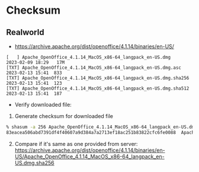 # Checksum

## Realworld
- https://archive.apache.org/dist/openoffice/4.1.14/binaries/en-US/
```
[   ] Apache_OpenOffice_4.1.14_MacOS_x86-64_langpack_en-US.dmg               2023-02-09 18:29   17M  
[TXT] Apache_OpenOffice_4.1.14_MacOS_x86-64_langpack_en-US.dmg.asc           2023-02-13 15:41  833   
[TXT] Apache_OpenOffice_4.1.14_MacOS_x86-64_langpack_en-US.dmg.sha256        2023-02-13 15:41  123   
[TXT] Apache_OpenOffice_4.1.14_MacOS_x86-64_langpack_en-US.dmg.sha512        2023-02-13 15:41  187
```
- Verify downloaded file:
1. Generate checksum for downloaded file 
```sh
% shasum -a 256 Apache_OpenOffice_4.1.14_MacOS_x86-64_langpack_en-US.dmg
83eacea506abd7391df4f40607a9d384a7a2713ef18ac251b83822cfc6fe0088  Apache_OpenOffice_4.1.14_MacOS_x86-64_langpack_en-US.dmg
```
2. Compare if it's same as one provided from server: https://archive.apache.org/dist/openoffice/4.1.14/binaries/en-US/Apache_OpenOffice_4.1.14_MacOS_x86-64_langpack_en-US.dmg.sha256
